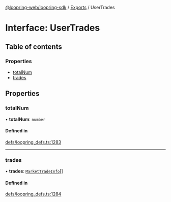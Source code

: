[@loopring-web/loopring-sdk](../README.md) / [Exports](../modules.md) / UserTrades

# Interface: UserTrades

## Table of contents

### Properties

- [totalNum](UserTrades.md#totalnum)
- [trades](UserTrades.md#trades)

## Properties

### totalNum

• **totalNum**: `number`

#### Defined in

[defs/loopring_defs.ts:1283](https://github.com/Loopring/loopring_sdk/blob/1b21a8d/src/defs/loopring_defs.ts#L1283)

___

### trades

• **trades**: [`MarketTradeInfo`](MarketTradeInfo.md)[]

#### Defined in

[defs/loopring_defs.ts:1284](https://github.com/Loopring/loopring_sdk/blob/1b21a8d/src/defs/loopring_defs.ts#L1284)
